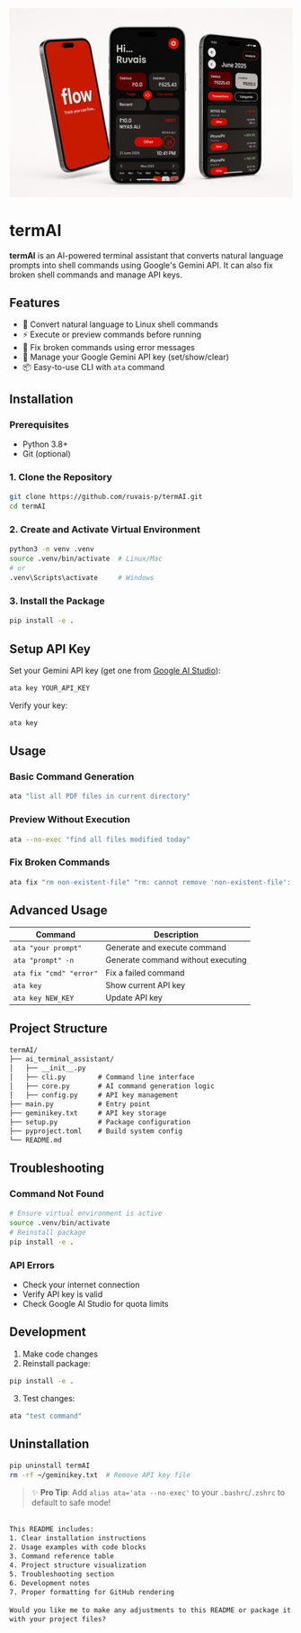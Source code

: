 ![Flow Expense Tracker Banner](https://github.com/ruvais-p/flow/blob/main/ChatGPT%20Image%20Jun%2024%2C%202025%2C%2010_40_58%20AM.png)
# termAI

**termAI** is an AI-powered terminal assistant that converts natural language prompts into shell commands using Google's Gemini API. It can also fix broken shell commands and manage API keys.

## Features

- 🚀 Convert natural language to Linux shell commands
- ⚡ Execute or preview commands before running
- 🔧 Fix broken commands using error messages
- 🔑 Manage your Google Gemini API key (set/show/clear)
- 📦 Easy-to-use CLI with `ata` command

## Installation

### Prerequisites
- Python 3.8+
- Git (optional)

### 1. Clone the Repository
```bash
git clone https://github.com/ruvais-p/termAI.git
cd termAI
```

### 2. Create and Activate Virtual Environment
```bash
python3 -m venv .venv
source .venv/bin/activate  # Linux/Mac
# or
.venv\Scripts\activate     # Windows
```

### 3. Install the Package
```bash
pip install -e .
```

## Setup API Key

Set your Gemini API key (get one from [Google AI Studio](https://aistudio.google.com)):
```bash
ata key YOUR_API_KEY
```

Verify your key:
```bash
ata key
```

## Usage

### Basic Command Generation
```bash
ata "list all PDF files in current directory"
```

### Preview Without Execution
```bash
ata --no-exec "find all files modified today"
```

### Fix Broken Commands
```bash
ata fix "rm non-existent-file" "rm: cannot remove 'non-existent-file': No such file or directory"
```

## Advanced Usage

| Command | Description |
|---------|-------------|
| `ata "your prompt"` | Generate and execute command |
| `ata "prompt" -n` | Generate command without executing |
| `ata fix "cmd" "error"` | Fix a failed command |
| `ata key` | Show current API key |
| `ata key NEW_KEY` | Update API key |

## Project Structure

```
termAI/
├── ai_terminal_assistant/
│   ├── __init__.py
│   ├── cli.py        # Command line interface
│   ├── core.py       # AI command generation logic
│   ├── config.py     # API key management
├── main.py           # Entry point
├── geminikey.txt     # API key storage
├── setup.py          # Package configuration
├── pyproject.toml    # Build system config
└── README.md
```

## Troubleshooting

### Command Not Found
```bash
# Ensure virtual environment is active
source .venv/bin/activate
# Reinstall package
pip install -e .
```

### API Errors
- Check your internet connection
- Verify API key is valid
- Check Google AI Studio for quota limits

## Development

1. Make code changes
2. Reinstall package:
```bash
pip install -e .
```
3. Test changes:
```bash
ata "test command"
```

## Uninstallation
```bash
pip uninstall termAI
rm -rf ~/geminikey.txt  # Remove API key file
```

> ✨ **Pro Tip**: Add `alias ata='ata --no-exec'` to your `.bashrc`/`.zshrc` to default to safe mode!
```

This README includes:
1. Clear installation instructions
2. Usage examples with code blocks
3. Command reference table
4. Project structure visualization
5. Troubleshooting section
6. Development notes
7. Proper formatting for GitHub rendering

Would you like me to make any adjustments to this README or package it with your project files?
